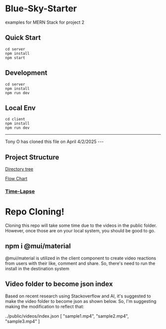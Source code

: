 # Blue-Sky-Starter

examples for MERN Stack for project 2

## Quick Start

```
cd server
npm install
npm start
```

## Development

```
cd server
npm install
npm run dev
```

## Local Env

```
cd client
npm install
npm run dev
```

---

Tony O has cloned this file on April 4/2/2025 ---

## Project Structure

[Directory tree](./tree.txt)

[Flow Chart](flowChart.md)

### [Time-Lapse](timeLapse.md)

# Repo Cloning!

Cloning this repo will take some time due to the videos in the public folder. However, once those are on your local system, you should be good to go.

## npm i @mui/material

@mui/material is utilized in the client component to create video reactions from users with their like, comment and share. So, there's need to run the install in the destination system

## Video folder to become json index
Based on recent research using Stackoverflow and AI, it's suggested to make the video folder to become json as shown below. So, I'm suggesting making the modification to reflect that:

../public/videos/index.json
[
  "sample1.mp4",
  "sample2.mp4",
  "sample3.mp4"
]
